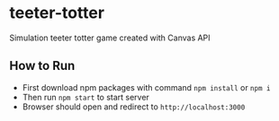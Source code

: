 # teeter-totter

Simulation teeter totter game created with Canvas API

## How to Run

- First download npm packages with command `npm install` or `npm i`
- Then run `npm start` to start server
- Browser should open and redirect to `http://localhost:3000`
